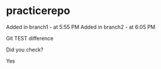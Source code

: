 # practicerepo
Added in branch1 - at 5:55 PM
Added in branch2 - at 6:05 PM

Git TEST difference

Did you check?

Yes